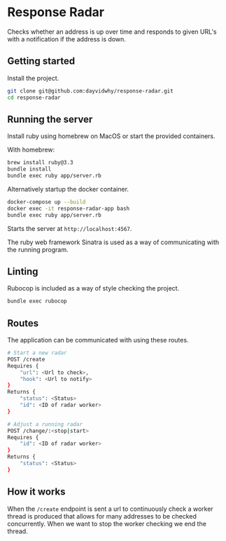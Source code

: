 # Response Radar

Checks whether an address is up over time and responds to given URL's with a notification if the address is down.

## Getting started

Install the project.

```bash
git clone git@github.com:dayvidwhy/response-radar.git
cd response-radar
```

## Running the server

Install ruby using homebrew on MacOS or start the provided containers.

With homebrew:
```bash
brew install ruby@3.3
bundle install
bundle exec ruby app/server.rb
```

Alternatively startup the docker container.

```bash
docker-compose up --build
docker exec -it response-radar-app bash
bundle exec ruby app/server.rb
```

Starts the server at `http://localhost:4567`.

The ruby web framework Sinatra is used as a way of communicating with the running program.

## Linting
Rubocop is included as a way of style checking the project.
```bash
bundle exec rubocop
```

## Routes
The application can be communicated with using these routes.

```bash
# Start a new radar
POST /create
Requires {
    "url": <Url to check>,
    "hook": <Url to notify>
}
Returns {
    "status": <Status>
    "id": <ID of radar worker>
}
```

```bash
# Adjust a running radar
POST /change/:<stop|start>
Requires {
    "id": <ID of radar worker>
}
Returns {
    "status": <Status>
}
```


## How it works

When the `/create` endpoint is sent a url to continuously check a worker thread is produced that allows for many addresses to be checked concurrently. When we want to stop the worker checking we end the thread.
